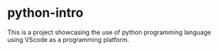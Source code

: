 # python-intro
This is a project showcasing the use of python programming language using VScode as a programming platform.
